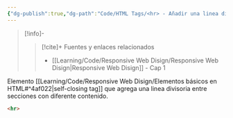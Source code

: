 ```yaml
---
{"dg-publish":true,"dg-path":"Code/HTML Tags/<hr> - Añadir una linea divisoria en HTML.md","permalink":"/code/html-tags/hr-anadir-una-linea-divisoria-en-html/","created":"2024-03-31T22:02","updated":"2024-03-31T22:30"}
---
```



> [!info]-
>> [!cite]+ Fuentes y enlaces relacionados
>> - [[Learning/Code/Responsive Web Disign/Responsive Web Disign\|Responsive Web Disign]] - Cap 1

Elemento [[Learning/Code/Responsive Web Disign/Elementos básicos en HTML#^4af022\|self-closing tag]] que agrega una linea divisoria entre secciones con diferente contenido.
```HTML
<hr>
```

